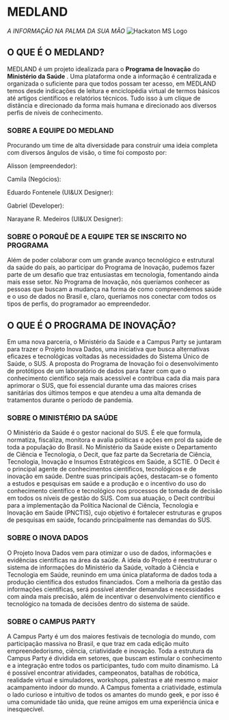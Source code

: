 # MEDLAND

*A INFORMAÇÃO NA PALMA DA SUA MÃO*
<img src="/Hackaton MS Logo.png" alt="Hackaton MS Logo"/>

## O QUE É O MEDLAND?

MEDLAND é  um projeto idealizada para o **Programa de Inovação** do **Ministério da Saúde** . Uma plataforma onde a informação é centralizada e organizada o suficiente para que todos possam ter acesso, em MEDLAND temos desde indicações de leitura e enciclopédia virtual de termos básicos até artigos científicos e relatórios técnicos. Tudo isso à um clique de distância e direcionado da forma mais humana e direcionado aos diversos perfis de níveis de conhecimento.



### SOBRE A EQUIPE DO MEDLAND

Procurando um time de alta diversidade para construir uma ideia completa com diversos ângulos de visão, o time foi composto por:

Alisson (empreendedor):

Camila (Negócios):

Eduardo Fontenele (UI&UX Designer):

Gabriel (Developer):

Narayane R. Medeiros (UI&UX Designer):



### SOBRE O PORQUÊ DE A EQUIPE TER SE INSCRITO NO PROGRAMA

Além de poder colaborar com um grande avanço tecnológico e estrutural da saúde do país, ao participar do Programa de Inovação, pudemos fazer parte de um desafio que traz entusiastas em tecnologia, fomentando ainda mais esse setor. No Programa de Inovação, nós queríamos conhecer as pessoas que buscam a mudança na forma de como compreendemos saúde e o uso de dados no Brasil e, claro, queríamos nos conectar com todos os tipos de perfis, do programador ao empreendedor.



## O QUE É O PROGRAMA DE INOVAÇÃO?

Em uma nova parceria, o Ministério da Saúde e a Campus Party se juntaram para trazer o Projeto Inova Dados, uma iniciativa que busca alternativas eficazes e tecnológicas voltadas às necessidades do Sistema Único de Saúde, o SUS. A proposta do Programa de Inovação foi o desenvolvimento de protótipos de um laboratório de dados para fazer com que o conhecimento científico seja mais acessível e contribua cada dia mais para aprimorar o SUS, que foi essencial durante uma das maiores crises sanitárias dos últimos tempos e que atendeu a uma alta demanda de tratamentos durante o período de pandemia.



### SOBRE O MINISTÉRIO DA SAÚDE

O Ministério da Saúde é o gestor nacional do SUS. É ele que formula, normatiza, fiscaliza, monitora e avalia políticas e ações em prol da saúde de toda a população do Brasil. No Ministério da Saúde existe o Departamento de Ciência e Tecnologia, o Decit, que faz parte da Secretaria de Ciência, Tecnologia, Inovação e Insumos Estratégicos em Saúde, a SCTIE. O Decit é o principal agente de conhecimentos científicos, tecnológicos e de inovação em saúde. Dentre suas principais ações, destacam-se o fomento a estudos e pesquisas em saúde e a produção e o incentivo do uso do conhecimento científico e tecnológico nos processos de tomada de decisão em todos os níveis de gestão do SUS. Com sua atuação, o Decit contribui para a implementação da Política Nacional de Ciência, Tecnologia e Inovação em Saúde (PNCTIS), cujo objetivo é fortalecer estruturas e grupos de pesquisas em saúde, focando principalmente nas demandas do SUS.



### SOBRE O INOVA DADOS

O Projeto Inova Dados vem para otimizar o uso de dados, informações e evidências científicas na área da saúde. A ideia do Projeto é reestruturar o sistema de informações do Ministério da Saúde, voltado à Ciência e Tecnologia em Saúde, reunindo em uma única plataforma de dados toda a produção científica dos estudos financiados. Com a melhoria da gestão das informações científicas, será possível atender demandas e necessidades com ainda mais precisão, além de incentivar o desenvolvimento científico e tecnológico na tomada de decisões dentro do sistema de saúde.



### SOBRE O CAMPUS PARTY

A Campus Party é um dos maiores festivais de tecnologia do mundo, com participação massiva no Brasil, e que traz em cada edição muito empreendedorismo, ciência, criatividade e inovação. Toda a estrutura da Campus Party é dividida em setores, que buscam estimular o conhecimento e a integração entre todos os participantes, tudo com muito dinamismo. Lá é possível encontrar atividades, campeonatos, batalhas de robótica, realidade virtual e simuladores, workshops, palestras e até mesmo o maior acampamento indoor do mundo. A Campus fomenta a criatividade, estimula o lado curioso e intuitivo de todos os amantes do mundo geek, e por isso é uma comunidade tão unida, que reúne amigos em uma experiência única e inesquecível.


